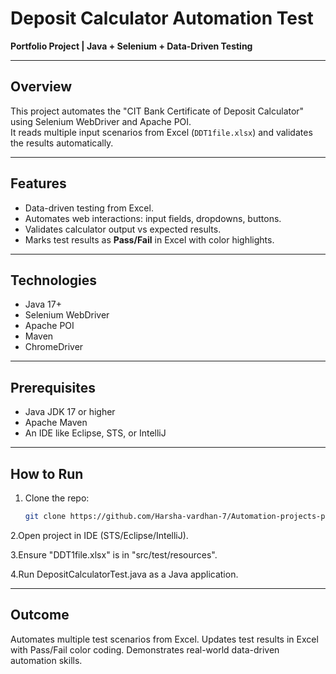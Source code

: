 # Deposit Calculator Automation Test

**Portfolio Project | Java + Selenium + Data-Driven Testing**

---

## Overview
This project automates the "CIT Bank Certificate of Deposit Calculator" using Selenium WebDriver and Apache POI.  
It reads multiple input scenarios from Excel (`DDT1file.xlsx`) and validates the results automatically.

---

## Features
- Data-driven testing from Excel.  
- Automates web interactions: input fields, dropdowns, buttons.  
- Validates calculator output vs expected results.  
- Marks test results as **Pass/Fail** in Excel with color highlights.  

---

## Technologies
- Java 17+  
- Selenium WebDriver  
- Apache POI  
- Maven  
- ChromeDriver  

---

## Prerequisites
- Java JDK 17 or higher
- Apache Maven
- An IDE like Eclipse, STS, or IntelliJ

---


## How to Run
1. Clone the repo:
	```bash
	git clone https://github.com/Harsha-vardhan-7/Automation-projects-portifolio.git
2.Open project in IDE (STS/Eclipse/IntelliJ).

3.Ensure "DDT1file.xlsx" is in "src/test/resources".

4.Run DepositCalculatorTest.java as a Java application.

---

## Outcome
Automates multiple test scenarios from Excel.
Updates test results in Excel with Pass/Fail color coding.
Demonstrates real-world data-driven automation skills.
